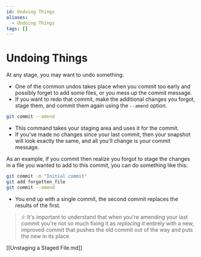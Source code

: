 ```yaml
---
id: Undoing Things
aliases:
  - Undoing Things
tags: []
---
```


# Undoing Things

At any stage, you may want to undo something.

- One of the common undos takes place when you commit too early and possibly 
forget to add some files, or you mess up the commit message.
- If you want to redo that commit, make the additional changes you forgot,
stage them, and commit them again using the `--amend` option.

```bash
git commit --amend
```

- This command takes your staging area and uses it for the commit.
- If you've made no changes since your last commit, then your snapshot will
look exactly the same, and all you'll change is your commit message.

As an example, if you commit then realize you forgot to stage the changes in a 
file you wanted to add to this commit, you can do something like this:

```bash
git commit -m "Initial commit"
git add forgotten_file
git commit --amend
```
- You end up with a single commit, the second commit replaces the results of the
first.

> :i: It's important to understand that when you're amending your last commit
you're not so much fixing it as *replacing it* entirely with a new, improved
commit that pushes the old commit out of the way and puts the new in its place.

[[Unstaging a Staged File.md]]

